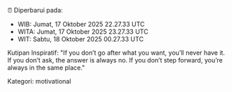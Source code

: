 ⏰ Diperbarui pada:
- WIB: Jumat, 17 Oktober 2025 22.27.33 UTC
- WITA: Jumat, 17 Oktober 2025 23.27.33 UTC
- WIT: Sabtu, 18 Oktober 2025 00.27.33 UTC

Kutipan Inspiratif:
"If you don’t go after what you want, you’ll never have it. If you don’t ask, the answer is always no. If you don’t step forward, you’re always in the same place."


Kategori: motivational

